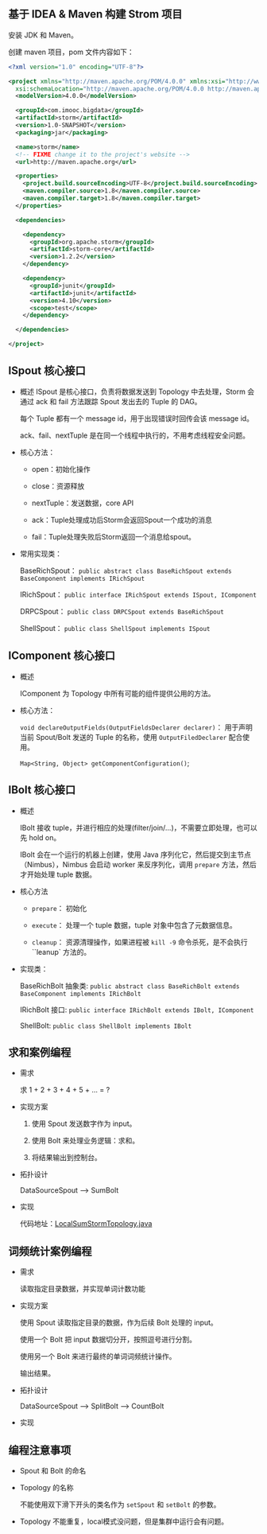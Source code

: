 ## 基于 IDEA & Maven 构建 Strom 项目

安装 JDK 和 Maven。

创建 maven 项目，pom 文件内容如下：

```xml
<?xml version="1.0" encoding="UTF-8"?>

<project xmlns="http://maven.apache.org/POM/4.0.0" xmlns:xsi="http://www.w3.org/2001/XMLSchema-instance"
  xsi:schemaLocation="http://maven.apache.org/POM/4.0.0 http://maven.apache.org/xsd/maven-4.0.0.xsd">
  <modelVersion>4.0.0</modelVersion>

  <groupId>com.imooc.bigdata</groupId>
  <artifactId>storm</artifactId>
  <version>1.0-SNAPSHOT</version>
  <packaging>jar</packaging>

  <name>storm</name>
  <!-- FIXME change it to the project's website -->
  <url>http://maven.apache.org</url>

  <properties>
    <project.build.sourceEncoding>UTF-8</project.build.sourceEncoding>
    <maven.compiler.source>1.8</maven.compiler.source>
    <maven.compiler.target>1.8</maven.compiler.target>
  </properties>

  <dependencies>

    <dependency>
      <groupId>org.apache.storm</groupId>
      <artifactId>storm-core</artifactId>
      <version>1.2.2</version>
    </dependency>

    <dependency>
      <groupId>junit</groupId>
      <artifactId>junit</artifactId>
      <version>4.10</version>
      <scope>test</scope>
    </dependency>

  </dependencies>

</project>
```

## ISpout 核心接口

- 概述
    ISpout 是核心接口，负责将数据发送到 Topology 中去处理，Storm 会通过 ack 和 fail 方法跟踪 Spout 发出去的 Tuple 的 DAG。

    每个 Tuple 都有一个 message id，用于出现错误时回传会该 message id。

    ack、fail、nextTuple 是在同一个线程中执行的，不用考虑线程安全问题。

- 核心方法：

    - open：初始化操作

    - close：资源释放

    - nextTuple：发送数据，core API

    - ack：Tuple处理成功后Storm会返回Spout一个成功的消息

    - fail：Tuple处理失败后Storm返回一个消息给spout。

- 常用实现类： 

    BaseRichSpout： `public abstract class BaseRichSpout extends BaseComponent implements IRichSpout`

    IRichSpout： `public interface IRichSpout extends ISpout, IComponent`

    DRPCSpout： `public class DRPCSpout extends BaseRichSpout`

    ShellSpout： `public class ShellSpout implements ISpout`

## IComponent 核心接口

- 概述

    IComponent 为 Topology 中所有可能的组件提供公用的方法。

- 核心方法：

    `void declareOutputFields(OutputFieldsDeclarer declarer)`： 用于声明当前 Spout/Bolt 发送的 Tuple 的名称，使用 `OutputFiledDeclarer` 配合使用。

    `Map<String, Object> getComponentConfiguration()`;

## IBolt 核心接口

- 概述

    IBolt 接收 tuple，并进行相应的处理(filter/join/...)，不需要立即处理，也可以先 hold on。

    IBolt 会在一个运行的机器上创建，使用 Java 序列化它，然后提交到主节点（Nimbus），Nimbus 会启动 worker 来反序列化，调用 `prepare` 方法，然后才开始处理 tuple 数据。

- 核心方法

    - `prepare`： 初始化

    - `execute`： 处理一个 tuple 数据，tuple 对象中包含了元数据信息。

    - `cleanup`： 资源清理操作，如果进程被 `kill -9` 命令杀死，是不会执行 ``leanup` 方法的。

- 实现类：

    BaseRichBolt 抽象类: `public abstract class BaseRichBolt extends BaseComponent implements IRichBolt`

    IRichBolt 接口: `public interface IRichBolt extends IBolt, IComponent`

    ShellBolt: `public class ShellBolt implements IBolt`

## 求和案例编程

- 需求

    求 1 + 2 + 3 + 4 + 5 + ... = ?

- 实现方案

    1. 使用 Spout 发送数字作为 input。

    2. 使用 Bolt 来处理业务逻辑：求和。

    3. 将结果输出到控制台。

- 拓扑设计

    DataSourceSpout --> SumBolt

- 实现

    代码地址：[LocalSumStormTopology.java](https://github.com/jiaoqiyuan/163-bigdate-note/blob/master/sxt/imooc/storm/storm/src/main/java/com/imooc/bigdata/LocalSumStormTopology.java)


## 词频统计案例编程

- 需求

    读取指定目录数据，并实现单词计数功能

- 实现方案

    使用 Spout 读取指定目录的数据，作为后续 Bolt 处理的 input。

    使用一个 Bolt 把 input 数据切分开，按照逗号进行分割。

    使用另一个 Bolt 来进行最终的单词词频统计操作。

    输出结果。

- 拓扑设计

    DataSourceSpout --> SplitBolt --> CountBolt

- 实现


## 编程注意事项

- Spout 和 Bolt 的命名

- Topology 的名称

    不能使用双下滑下开头的类名作为 `setSpout` 和 `setBolt` 的参数。

- Topology 不能重复，local模式没问题，但是集群中运行会有问题。